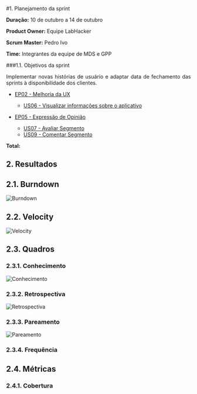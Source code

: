 #1. Planejamento da sprint

**Duração:** 10 de outubro a 14 de outubro

**Product Owner:** Equipe LabHacker

**Scrum Master:** Pedro Ivo

**Time:** Integrantes da equipe de MDS e GPP

###1.1. Objetivos da sprint

<p align="justify">Implementar novas histórias de usuário e adaptar data de fechamento das sprints à disponibilidade dos clientes.</p>

* [EP02 - Melhoria da UX](https://github.com/fga-gpp-mds/2016.2-WikiLegis/issues/15)
   * [US06 - Visualizar informações sobre o aplicativo](https://github.com/fga-gpp-mds/2016.2-WikiLegis/issues/32)

* [EP05 - Expressão de Opinião](https://github.com/fga-gpp-mds/2016.2-WikiLegis/issues/35)
   * [US07 - Avaliar Segmento](https://github.com/fga-gpp-mds/2016.2-WikiLegis/issues/30)
   * [US09 - Comentar Segmento](https://github.com/fga-gpp-mds/2016.2-WikiLegis/issues/31)

**Total:** 

## 2. Resultados

## 2.1. Burndown

![Burndown](https://raw.githubusercontent.com/wiki/fga-gpp-mds/2016.2-Time01-WikiLegis/imagens/burndownsprint2.png)

## 2.2. Velocity

![Velocity](https://raw.githubusercontent.com/wiki/fga-gpp-mds/2016.2-Time01-WikiLegis/imagens/velocity2.png)


## 2.3. Quadros

### 2.3.1. Conhecimento

![Conhecimento](https://raw.githubusercontent.com/wiki/fga-gpp-mds/2016.2-Time01-WikiLegis/imagens/conhecimento2.png)

### 2.3.2. Retrospectiva

![Retrospectiva](https://raw.githubusercontent.com/wiki/fga-gpp-mds/2016.2-Time01-WikiLegis/imagens/retrospectiva2.png)

### 2.3.3. Pareamento

![Pareamento](https://raw.githubusercontent.com/wiki/fga-gpp-mds/2016.2-Time01-WikiLegis/imagens/conhecimentos2.png)

### 2.3.4. Frequência

## 2.4. Métricas

### 2.4.1. Cobertura